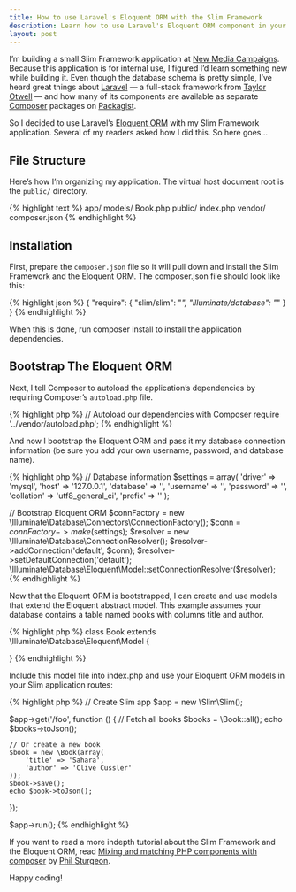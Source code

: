 ```yaml
---
title: How to use Laravel's Eloquent ORM with the Slim Framework
description: Learn how to use Laravel's Eloquent ORM component in your Slim Framework application.
layout: post
---
```


I’m building a small Slim Framework application at [New Media Campaigns](http://www.newmediacampaigns.com/). Because this application is for internal use, I figured I’d learn something new while building it. Even though the database schema is pretty simple, I’ve heard great things about [Laravel](http://laravel.com/) — a full-stack framework from [Taylor Otwell](https://twitter.com/taylorotwell) — and how many of its components are available as separate [Composer](http://getcomposer.org/) packages on [Packagist](https://packagist.org/search/?q=illuminate).

So I decided to use Laravel’s [Eloquent ORM](http://laravel.com/docs/database/eloquent) with my Slim Framework application. Several of my readers asked how I did this. So here goes…

## File Structure

Here’s how I’m organizing my application. The virtual host document root is the `public/` directory.

{% highlight text %}
app/
    models/
        Book.php
public/
    index.php
vendor/
composer.json
{% endhighlight %}

## Installation

First, prepare the `composer.json` file so it will pull down and install the Slim Framework and the Eloquent ORM. The composer.json file should look like this:

{% highlight json %}
{
    "require": {
        "slim/slim": "*",
        "illuminate/database": "*"
    }
}
{% endhighlight %}

When this is done, run composer install to install the application dependencies.

## Bootstrap The Eloquent ORM

Next, I tell Composer to autoload the application’s dependencies by requiring Composer’s `autoload.php` file.

{% highlight php %}
// Autoload our dependencies with Composer
require '../vendor/autoload.php';
{% endhighlight %}

And now I bootstrap the Eloquent ORM and pass it my database connection information (be sure you add your own username, password, and database name).

{% highlight php %}
// Database information
$settings = array(
    'driver' => 'mysql',
    'host' => '127.0.0.1',
    'database' => '',
    'username' => '',
    'password' => '',
    'collation' => 'utf8_general_ci',
    'prefix' => ''
);

// Bootstrap Eloquent ORM
$connFactory = new \Illuminate\Database\Connectors\ConnectionFactory();
$conn = $connFactory->make($settings);
$resolver = new \Illuminate\Database\ConnectionResolver();
$resolver->addConnection('default', $conn);
$resolver->setDefaultConnection('default');
\Illuminate\Database\Eloquent\Model::setConnectionResolver($resolver);
{% endhighlight %}

Now that the Eloquent ORM is bootstrapped, I can create and use models that extend the Eloquent abstract model. This example assumes your database contains a table named books with columns title and author.

{% highlight php %}
class Book extends \Illuminate\Database\Eloquent\Model
{

}
{% endhighlight %}

Include this model file into index.php and use your Eloquent ORM models in your Slim application routes:

{% highlight php %}
// Create Slim app
$app = new \Slim\Slim();

$app->get('/foo', function () {
    // Fetch all books
    $books = \Book::all();
    echo $books->toJson();

    // Or create a new book
    $book = new \Book(array(
        'title' => 'Sahara',
        'author' => 'Clive Cussler'
    ));
    $book->save();
    echo $book->toJson();
});

$app->run();
{% endhighlight %}

If you want to read a more indepth tutorial about the Slim Framework and the Eloquent ORM, read [Mixing and matching PHP components with composer](http://www.12devsofxmas.co.uk/post/2012-12-29-day-4-mixing-and-matching-php-components-with-composer) by [Phil Sturgeon](http://philsturgeon.co.uk/).

Happy coding!
